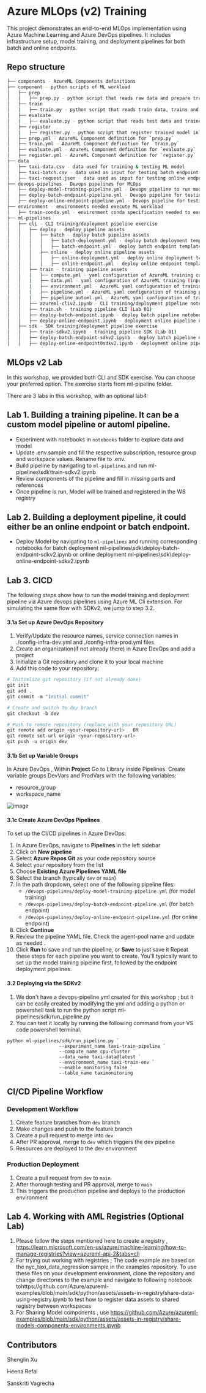 # Azure MLOps (v2) Training

This project demonstrates an end-to-end MLOps implementation using Azure Machine Learning and Azure DevOps pipelines. It includes infrastructure setup, model training, and deployment pipelines for both batch and online endpoints.

## Repo structure 

```bash
├── components - AzureML Components definitions
├── component - python scripts of ML workload
│   ├── prep
│   |   ├── prep.py - python script that reads raw data and prepare train, val and test datasets
│   ├── train
│   |   ├── train.py - python script that reads train data, trains and saves an ML model
│   ├── evaluate
│   |   ├── evaluate.py - python script that reads test data and trained model and evaluates model performance
│   ├── register
│   |   ├── register.py - python script that register trained model in AzureML Model Registry
│   ├── prep.yml - AzureML Component definition for `prep.py` 
│   ├── train.yml - AzureML Component definition for `train.py` 
│   ├── evaluate.yml - AzureML Component definition for `evaluate.py` 
│   ├── register.yml - AzureML Component definition for `register.py` 
├── data
│   ├── taxi-data.csv - data used for training & testing ML model
│   ├── taxi-batch.csv - data used as input for testing batch endpoint
│   ├── taxi-request.json - data used as input for testing online endpoint
├── devops-pipelines - Devops pipelines for MLOps
│   ├── deploy-model-training-pipeline.yml - Devops pipeline to run model training
│   ├── deploy-batch-endpoint-pipeline.yml - Devops pipeline for testing batch endpoint
│   ├── deploy-online-endpoint-pipeline.yml - Devops pipeline for testing online endpoint
├── environment - environments needed execute ML workload
│   ├── train-conda.yml - environment conda specification needed to execute python scripts in ML workload
├── ml-pipelines
│   ├── cli - CLI training/deployment pipeline exercise
│   │   ├── deploy - deploy pipeline assets
│   │   │   ├── batch - deploy batch pipeline assets
│   │   │   │   ├── batch-deployment.yml - deploy batch deployment template
│   │   │   │   ├── batch-endpoint.yml - deploy batch endpoint template
│   │   │   ├── online - deploy online pipeline assets
│   │   │   │   ├── online-deployment.yml - deploy online deployment template
│   │   │   │   ├── online-endpoint.yml - deploy online endpoint template
│   │   ├── train - training pipeline assets
│   │   |   ├── compute.yml - yaml configuration of AzureML training compute cluster
│   │   |   ├── data.yml - yaml configuration of AzureML training (input) data asset
│   │   |   ├── environment.yml - AzureML yaml configuration of training environment
│   │   |   ├── pipeline.yml - AzureML yaml configuration of training pipeline
│   │   |   ├── pipeline_automl.yml - AzureML yaml configuration of training pipeline
│   │   ├── azureml-cliv2.ipynb - CLI training/deployment pipeline notebook code sample
│   │   ├── train.sh - training pipeline CLI (Lab 01)
│   │   ├── deploy-batch-endpoint.ipynb - deploy batch pipeline notebook (Lab 02)
│   │   ├── deploy-online-endpoint.ipynb - deployment online pipeline notebook (Lab 02)
│   ├── sdk - SDK training/deployment pipeline exercise
│   │   ├── train-sdkv2.ipynb - training pipeline SDK (Lab 01)
│   │   ├── deploy-batch-endpoint-sdkv2.ipynb - deploy batch pipeline notebook (Lab 02)
│   │   ├── deploy-online-endpoint0sdkv2.ipynb - deployment online pipeline notebook (Lab 02)
```

## MLOps v2 Lab

In this workshop, we provided both CLI and SDK exercise. You can choose your preferred option. The exercise starts from ml-pipeline folder. 

There are 3 labs in this workshop, with an optional lab4:

## Lab 1. Building a training pipeline. It can be a custom model pipeline or automl pipeline.
  - Experiment with notebooks in `notebooks` folder to explore data and model 
  - Update .env.sample and fill the respective subscription, resource group and workspace values. Rename file to .env. 
  - Build pipeline by navigating to `ml-pipelines` and run ml-pipelines\sdk\train-sdkv2.ipynb
  - Review components of the pipeline and fill in missing parts and references 
  - Once pipeline is run, Model will be trained and registered in the WS registry

## Lab 2. Building a deployment pipeline, it could either be an online endpoint or batch endpoint. 
  - Deploy Model by navigating to `ml-pipelines` and running corresponding notebooks for batch deployment ml-pipelines\sdk\deploy-batch-endpoint-sdkv2.ipynb or online deployment ml-pipelines\sdk\deploy-online-endpoint-sdkv2.ipynb

## Lab 3. CICD

The following steps show how to run the model training and deployment pipeline via Azure devops pipelines using Azure ML Cli extension. For simulating the same flow with  SDKv2, we jump to step 3.2.

#### 3.1a Set up Azure DevOps Repository

1. Verify/Update the resource names, service connection names in ./config-infra-dev.yml and ./config-infra-prod.yml files.
2. Create an organization(if not already there) in Azure DevOps and add a project
3. Initialize a Git repository and clone it to your local machine
4. Add this code to your repository:

```powershell
# Initialize git repository (if not already done)
git init
git add .
git commit -m "Initial commit"

# Create and switch to dev branch
git checkout -b dev

# Push to remote repository (replace with your repository URL)
git remote add origin <your-repository-url>   OR
git remote set-url origin <your-repository-url>
git push -u origin dev
```
#### 3.1b Set up Variable Groups
In Azure DevOps , Within **Project** Go to Library inside Pipelines. Create variable groups DevVars and ProdVars with the following variables:
- resource_group
- workspace_name
  
![image](https://github.com/user-attachments/assets/8d48f94c-2f3c-48cb-9668-b9b6284cc20b)

#### 3.1c Create Azure DevOps Pipelines
To set up the CI/CD pipelines in Azure DevOps:
1. In Azure DevOps, navigate to **Pipelines** in the left sidebar
2. Click on **New pipeline**
3. Select **Azure Repos Git** as your code repository source
4. Select your repository from the list
5. Choose **Existing Azure Pipelines YAML file**
6. Select the branch (typically `dev` or `main`)
7. In the path dropdown, select one of the following pipeline files:
   - `/devops-pipelines/deploy-model-training-pipeline.yml` (for model training)
   - `/devops-pipelines/deploy-batch-endpoint-pipeline.yml` (for batch endpoint)
   - `/devops-pipelines/deploy-online-endpoint-pipeline.yml` (for online endpoint)
8. Click **Continue**
9. Review the pipeline YAML file. Check the agent-pool name and update as needed .
10. Click **Run** to save and run the pipeline, or **Save** to just save it
Repeat these steps for each pipeline you want to create. You'll typically want to set up the model training pipeline first, followed by the endpoint deployment pipelines.


#### 3.2 Deploying via the SDKv2
1. We don't have a devops-pipeline yml created for this workshop ; but it can be easily created by modifying the yml and adding a python or powershell task to run the python script ml-pipelines/sdk/run_pipeline.py
2. You can test it locally by running the following command from your VS code powershell terminal.
```
python ml-pipelines/sdk/run_pipeline.py `
                   --experiment_name taxi-train-pipeline `
                   --compute_name cpu-cluster `
                   --data_name taxi-data@latest `
                   --environment_name taxi-train-env `
                   --enable_monitoring false `
                   --table_name taximonitoring
```


## CI/CD Pipeline Workflow
### Development Workflow
1. Create feature branches from `dev` branch
2. Make changes and push to the feature branch
3. Create a pull request to merge into `dev`
4. After PR approval, merge to `dev` which triggers the dev pipeline
5. Resources are deployed to the dev environment
### Production Deployment
1. Create a pull request from `dev` to `main`
2. After thorough testing and PR approval, merge to `main`
3. This triggers the production pipeline and deploys to the production environment




## Lab 4. Working with AML Registries (Optional Lab)

1. Please follow the steps mentioned here to create a registry , https://learn.microsoft.com/en-us/azure/machine-learning/how-to-manage-registries?view=azureml-api-2&tabs=cli
2. For trying out working with registries ; The code example are based on the nyc_taxi_data_regression sample in the examples repository. To use these files on your development environment,  clone the repository and change directories to the example and  navigate to following notebook tohttps://github.com/Azure/azureml-examples/blob/main/sdk/python/assets/assets-in-registry/share-data-using-registry.ipynb to test how to register data assets to shared registry between workspaces
3. For Sharing Model components , use https://github.com/Azure/azureml-examples/blob/main/sdk/python/assets/assets-in-registry/share-models-components-environments.ipynb



## Contributors

Shenglin Xu

Heena Refai

Sanskriti Vagrecha





